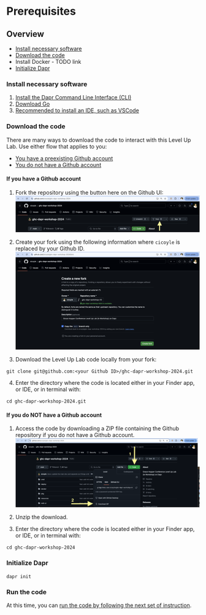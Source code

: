# Prerequisites

## Overview
- [Install necessary software](#install-necessary-software)
- [Download the code](#download-the-code)
- Install Docker - TODO link
- [Initialize Dapr](#initialize-dapr)

### Install necessary software
1. [Install the Dapr Command Line Interface (CLI)](https://docs.dapr.io/getting-started/install-dapr-cli/)
2. [Download Go](https://go.dev/doc/install)
3. [Recommended to install an IDE, such as VSCode](https://code.visualstudio.com/download)

### Download the code

There are many ways to download the code to interact with this Level Up Lab.
Use either flow that applies to you:
- [You have a preexisting Github account](#if-you-have-a-github-account)
- [You do not have a Github account](#if-you-do-not-have-a-github-account)

#### If you have a Github account
1. Fork the repository using the button here on the Github UI:
![Fork button to click](./assets/forkButton.png)

2. Create your fork using the following information where `cicoyle` is replaced by your Github ID.
![Fork specification](./assets/forkSpecs.png)

3. Download the Level Up Lab code locally from your fork:
```
git clone git@github.com:<your Github ID>/ghc-dapr-workshop-2024.git
```
4. Enter the directory where the code is located either in your Finder app, or IDE, or in terminal with:
```
cd ghc-dapr-workshop-2024.git
```

#### If you do NOT have a Github account

1. Access the code by downloading a ZIP file containing the Github repository if you do not have a Github account.
![Download ZIP](./assets/downloadZip.png)

2. Unzip the download.

2. Enter the directory where the code is located either in your Finder app, or IDE, or in terminal with:
```
cd ghc-dapr-workshop-2024
```

### Initialize Dapr

```
dapr init
```

### Run the code
At this time, you can [run the code by following the next set of instruction](./runningTheCode.md).